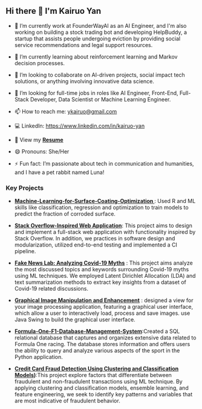 ## Hi there 👋 I'm Kairuo Yan

- 🔭 I’m currently work at FounderWayAI as an AI Engineer, and I'm also working on building a stock trading bot and developing HelpBuddy, a startup that assists people undergoing eviction by providing social service recommendations and legal support resources.
- 🌱 I’m currently learning about reinforcement learning and Markov decision processes.
- 👯 I’m looking to collaborate on AI-driven projects, social impact tech solutions, or anything involving innovative data science.
- 🤔 I’m looking for full-time jobs in roles like AI Engineer, Front-End, Full-Stack Developer, Data Scientist or Machine Learning Engineer.


- 📫 How to reach me: ykairuo@gmail.com
- 💻 LinkedIn: https://www.linkedin.com/in/kairuo-yan
- 📜 View my **[Resume](https://github.com/Kr-Yan/Kr-Yan/blob/main/resume_kairuo.pdf)**
- 😄 Pronouns: She/Her
- ⚡ Fun fact: I’m passionate about tech in communication and humanities, and I have a pet rabbit named Luna!


### Key Projects

- **[Machine-Learning-for-Surface-Coating-Optimization
](https://github.com/Kr-Yan/Machine-Learning-for-Surface-Coating-Optimization)**: Used R and ML skills like classification, regression and optimization to train models to predict the fraction of corroded surface.

- **[Stack Overflow-Inspired Web Application](https://github.com/Kr-Yan/Stack-Overflow-Inspired-Web-Application)**: This project aims to design and implement a full-stack web application with functionality inspired by Stack Overflow. In addition, we practices in software design and modularization, utilized end-to-end testing and implemented a CI pipeline.

- **[Fake News Lab: Analyzing Covid-19 Myths](https://github.com/Kr-Yan/Fake-News-Lab-Analyzing-Covid-19-Myths)** : This project aims analyze the most discussed topics and keywords surrounding Covid-19 myths using ML techniques. We employed Latent Dirichlet Allocation (LDA) and text summarization methods to extract key insights from a dataset of Covid-19 related discussions.

- **[Graphical Image Manipulation and Enhancement](https://github.com/Kr-Yan/Graphical-Image-Manipulation-and-Enhancement-Project)** : designed a view for your image processing application, featuring a graphical user interface, which allow a user to interactively load, process and save images. use Java Swing to build the graphical user interface.
    
- **[Formula-One-F1-Database-Management-System](https://github.com/Kr-Yan/Formula-One-F1-Database-Management-System)**:Created a SQL relational database that captures and organizes extensive data related to Formula One racing. The database stores information and offers users the ability to query and analyze various aspects of the sport in the Python application.

- **[Credit Card Fraud Detection Using Clustering and Classification Models](https://github.com/Kr-Yan/Credit-Card-Fraud-Detection-Using-Clustering-and-Classification-Models))**:This project explore factors that differentiate between fraudulent and non-fraudulent transactions using ML technique. By applying clustering and classification models, ensemble learning, and feature engineering, we seek to identify key patterns and variables that are most indicative of fraudulent behavior.

